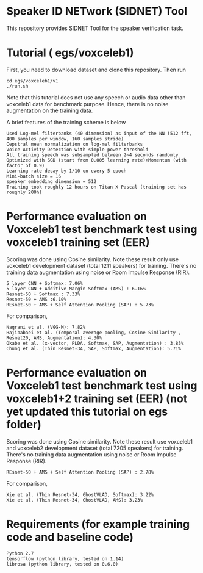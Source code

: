 # Speaker ID NETwork (SIDNET) Tool
This repository provides SIDNET Tool for the speaker verification task.

# Tutorial ( egs/voxceleb1)
First, you need to download dataset and clone this repository. Then run

    cd egs/voxceleb1/v1
    ./run.sh
Note that this tutorial does not use any speech or audio data other than voxceleb1 data for benchmark purpose. Hence, there is no noise augmentation on the training data.

A brief features of the training scheme is below

    Used Log-mel filterbanks (40 dimension) as input of the NN (512 fft, 400 samples per window, 160 samples stride)
    Cepstral mean normalization on log-mel filterbanks
    Voice Activity Detection with simple power threshold
    All training speech was subsampled between 2~4 seconds randomly
    Optimized with SGD (start from 0.005 learning rate)+Momentum (with factor of 0.9)
    Learning rate decay by 1/10 on every 5 epoch
    Mini-batch size = 16
    speaker embedding dimension = 512
    Training took roughly 12 hours on Titan X Pascal (training set has roughly 200h)


# Performance evaluation on Voxceleb1 test benchmark test using voxceleb1 training set (EER)
Scoring was done using Cosine similarity. Note these result only use voxceleb1 development dataset (total 1211 speakers) for training. There's no training data augmentation using noise or Room Impulse Response (RIR).

    5 layer CNN + Softmax: 7.06%
    5 layer CNN + Additive Margin Softmax (AMS) : 6.16%
    Resnet-50 + Softmax : 7.33%
    Resnet-50 + AMS :6.10%
    REsnet-50 + AMS + Self Attention Pooling (SAP) : 5.73%    

For comparison,

    Nagrani et al. (VGG-M): 7.82%
    Hajibabaei et al. (Temporal average pooling, Cosine Similarity , Resnet20, AMS, Augmentation): 4.30%
    Okabe et al. (x-vector, PLDA, Softmax, SAP, Augmentation) : 3.85%
    Chung et al. (Thin Resnet-34, SAP, Softmax, Augmentation): 5.71%

# Performance evaluation on Voxceleb1 test benchmark test using voxceleb1+2 training set (EER) (not yet updated this tutorial on egs folder)
Scoring was done using Cosine similarity. Note these result use voxceleb1 and voxceleb2 development dataset (total 7205 speakers) for training. There's no training data augmentation using noise or Room Impulse Response (RIR).

    REsnet-50 + AMS + Self Attention Pooling (SAP) : 2.78%

For comparison,

    Xie et al. (Thin Resnet-34, GhostVLAD, Softmax): 3.22%
    Xie et al. (Thin Resnet-34, GhostVLAD, AMS): 3.23%

# Requirements (for example training code and baseline code)
    Python 2.7
    tensorflow (python library, tested on 1.14)
    librosa (python library, tested on 0.6.0)
